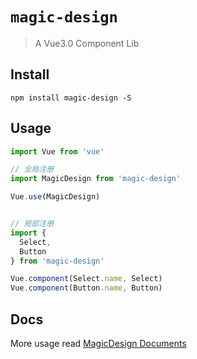 # `magic-design`

> A Vue3.0 Component Lib

## Install
```shell
npm install magic-design -S
```

## Usage
``` javascript
import Vue from 'vue'

// 全局注册
import MagicDesign from 'magic-design'

Vue.use(MagicDesign)


// 局部注册
import {
  Select,
  Button
} from 'magic-design'

Vue.component(Select.name, Select)
Vue.component(Button.name, Button)

```

## Docs
More usage read [MagicDesign Documents](http://magic-design.qmagics.com/)
